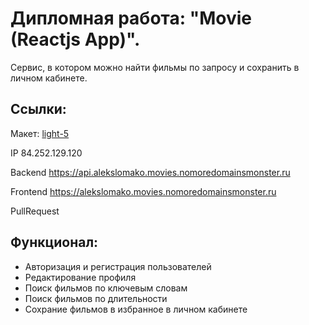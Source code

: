 # Дипломная работа: "Movie (Reactjs App)".
Сервис, в котором можно найти фильмы по запросу и сохранить в личном кабинете.

## Cсылки:

Макет: <a href="https://www.figma.com/file/6FMWkB94wE7KTkcCgUXtnC/%D0%94%D0%B8%D0%BF%D0%BB%D0%BE%D0%BC%D0%BD%D1%8B%D0%B9-%D0%BF%D1%80%D0%BE%D0%B5%D0%BA%D1%82?type=design&node-id=1-4591&mode=design&t=a07RTPlNhaUFFlAH-0" target="_blank">light-5</a>

IP 84.252.129.120

Backend https://api.alekslomako.movies.nomoredomainsmonster.ru

Frontend https://alekslomako.movies.nomoredomainsmonster.ru

PullRequest 


## Функционал:

* Авторизация и регистрация пользователей
* Редактирование профиля
* Поиск фильмов по ключевым словам
* Поиск фильмов по длительности
* Сохрание фильмов в избранное в личном кабинете

